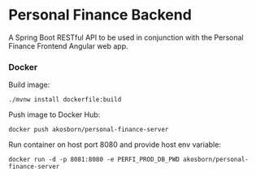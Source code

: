 # Personal Finance Backend
A Spring Boot RESTful API to be used in conjunction with the Personal Finance Frontend Angular web app.

### Docker
Build image:
```
./mvnw install dockerfile:build
```

Push image to Docker Hub:
```
docker push akosborn/personal-finance-server
```

Run container on host port 8080 and provide host env variable:
```
docker run -d -p 8081:8080 -e PERFI_PROD_DB_PWD akosborn/personal-finance-server
```